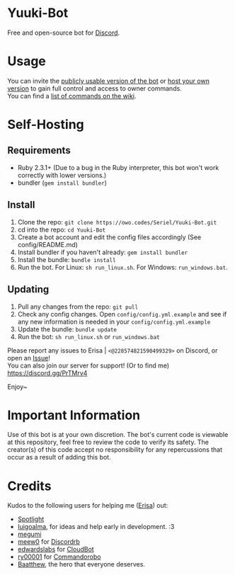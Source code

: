 # Yuuki-Bot
Free and open-source bot for [Discord](https://discordapp.com).

# Usage
You can invite the [publicly usable version of the bot](https://yuuki.erisa.moe/invite) or [host your own version](#self-hosting) to gain full control and access to owner commands.  
You can find a [list of commands on the wiki](https://owo.codes/Seriel/Yuuki-Bot/wikis/Commands).

# Self-Hosting

## Requirements
- Ruby 2.3.1+ (Due to a bug in the Ruby interpreter, this bot won't work correctly with lower versions.)
- bundler (`gem install bundler`)

## Install
1. Clone the repo: `git clone https://owo.codes/Seriel/Yuuki-Bot.git`
2. cd into the repo: `cd Yuuki-Bot`
3. Create a bot account and edit the config files accordingly (See config/README.md)
4. Install bundler if you haven't already: `gem install bundler`
5. Install the bundle: `bundle install`
6. Run the bot. For Linux: `sh run_linux.sh`. For Windows: `run_windows.bat`.

## Updating
1. Pull any changes from the repo: `git pull`
2. Check any config changes. Open `config/config.yml.example` and see if any new information is needed in your `config/config.yml.example`
3. Update the bundle: `bundle update`
4. Run the bot: `sh run_linux.sh` or `run_windows.bat`

Please report any issues to Erisa | `<@228574821590499329>` on Discord, or open an [Issue](https://owo.codes/Seriel/Yuuki-Bot/issues)! <br />
You can also join our server for support! (Or to find me) https://discord.gg/PrTMrv4 <br />

Enjoy~  

# Important Information
Use of this bot is at your own discretion. The bot's current code is viewable at this repository, feel free to review the code to verify its safety.
The creator(s) of this code accept no responsibility for any repercussions that occur as a result of adding this bot.

# Credits

Kudos to the following users for helping me ([Erisa](https://owo.codes/Seriel)) out:

- [Spotlight](https://github.com/spotlightishere)
- [luigoalma](https://github.com/luigoalma), for ideas and help early in development. :3
- [megumi](https://github.com/megumisonoda)
- [meew0](https://github.com/meew0/) for [Discordrb](https://github.com/meew0/discordrb)
- [edwardslabs](https://github.com/edwardslabs) for [CloudBot](https://github.com/edwardslabs/CloudBot/)
- [ry00001](https://github.com/ry00001) for [Commandorobo](https://github.com/ry00001/commandorobo)
- [Baatthew](https://github.com/Baatthew), the hero that everyone deserves.
